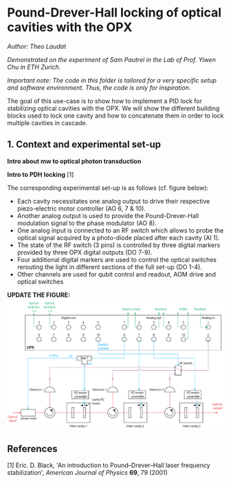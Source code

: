 # Pound-Drever-Hall locking of optical cavities with the OPX
*Author: Theo Laudat*

*Demonstrated on the experiment of Sam Pautrel in the Lab of Prof. Yiwen Chu in ETH Zurich.*

*Important note: The code in this folder is tailored for a very specific setup and software environment. Thus, the code is only for inspiration.*

The goal of this use-case is to show how to implement a PID lock for stabilizing optical cavities with the OPX.
We will show the different building blocks used to lock one cavity and how to concatenate them in order to lock multiple cavities in cascade.


## 1. Context and experimental set-up

**Intro about mw to optical photon transduction**

**Intro to PDH locking** [1]

The corresponding experimental set-up is as follows (cf. figure below):
* Each cavity necessitates one analog output to drive their respective piezo-electric motor controller (AO 6, 7 & 10).
* Another analog output is used to provide the Pound-Drever-Hall modulation signal to the phase modulator (AO 8).
* One analog input is connected to an RF switch which allows to probe the optical signal acquired by a photo-diode placed after each cavity (AI 1). 
* The state of the RF switch (3 pins) is controlled by three digital markers provided by three OPX digital outputs (DO 7-9).
* Four additional digital markers are used to control the optical switches rerouting the light in different sections of the full set-up (DO 1-4).
* Other channels are used for qubit control and readout, AOM drive and optical switches

**UPDATE THE FIGURE:**
![setup](setup.PNG)


## 


## References

<a id="1">[1]</a> Eric. D. Black, 'An introduction to Pound–Drever–Hall laser frequency stabilization', *American Journal of Physics* **69**, 79 (2001)